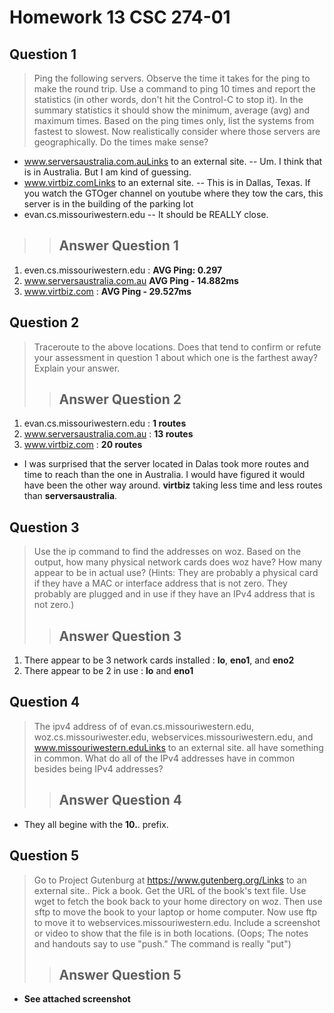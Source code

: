 # Homework 13 CSC 274-01

## Question 1
>Ping the following servers.  Observe the time it takes for the ping to make the round trip.  Use a command to ping 10 times and report the statistics (in other words, don't hit the Control-C to stop it).  In the summary statistics it should show the minimum, average (avg) and maximum times.  Based on the ping times only, list the systems from fastest to slowest.   Now realistically consider where those servers are geographically.   Do the times make sense?
* www.serversaustralia.com.auLinks to an external site. -- Um.   I think that is in Australia.  But I am kind of guessing.
* www.virtbiz.comLinks to an external site. -- This is in Dallas, Texas.  If you watch the GTOger channel on youtube where they tow the cars, this server is in the building of the parking lot
* evan.cs.missouriwestern.edu -- It should be REALLY close.  

>>## Answer Question 1
1. even.cs.missouriwestern.edu : **AVG Ping: 0.297**
2. www.serversaustralia.com.au  **AVG Ping - 14.882ms**
3. www.virtbiz.com : **AVG Ping - 29.527ms**

## Question 2
>Traceroute to the above locations.  Does that tend to confirm or refute your assessment in question 1 about which one is the farthest away? Explain your answer.
>>## Answer Question 2
1. evan.cs.missouriwestern.edu : **1 routes**
2. www.serversaustralia.com.au : **13 routes**
3. www.virtbiz.com : **20 routes**  
* I was surprised that the server located in Dalas took more routes and time to reach than the one in Australia. I would have figured it would have been the other way around. **virtbiz** taking less time and less routes than **serversaustralia**.

## Question 3
>Use the ip command to find the addresses on woz.  Based on the output, how many physical network cards does woz have?  How many appear to be in actual use?  (Hints: They are probably a physical card if they have a MAC or interface address that is not zero.  They probably are plugged and in use if they have an IPv4 address that is not zero.)  
>>## Answer Question 3  
1. There appear to be 3 network cards installed : **lo**, **eno1**, and **eno2**
2. There appear to be 2 in use : **lo** and **eno1**

## Question 4
>The ipv4 address of of evan.cs.missouriwestern.edu, woz.cs.missouriwester.edu, webservices.missouriwestern.edu, and www.missouriwestern.eduLinks to an external site. all have something in common.  What do all of the IPv4 addresses have in common besides being IPv4 addresses?  
>>## Answer Question 4
* They all begine with the **10.**. prefix.


## Question 5
>Go to Project Gutenburg at https://www.gutenberg.org/Links to an external site..  Pick a book.  Get the URL of the book's text file.  Use wget to fetch the book back to your home directory on woz.  Then use sftp to move the book to your laptop or home computer.  Now use ftp to move it to webservices.missouriwestern.edu.  Include a screenshot or video to show that the file is in both locations.  (Oops;  The notes and handouts say to use "push."  The command is really "put")  
>> ## Answer Question 5  
* **See attached screenshot**

